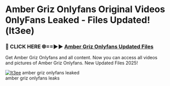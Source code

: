 # Amber Griz Onlyfans Original Videos 0nlyFans Leaked - Files Updated! (lt3ee)

<h3>🔴 CLICK HERE 🌐==►► <a href="https://tinyurl.com/2jnfzry5" rel="nofollow">Amber Griz Onlyfans Updated Files</a></h3>

Get Amber Griz Onlyfans and all content. Now you can access all videos and pictures of Amber Griz Onlyfans. New Updated Files 2025!

[![lt3ee](https://i.imgur.com/GyGTBgg.gif)](https://tinyurl.com/2jnfzry5)
amber griz onlyfans leaked<br>
amber griz onlyfans leaks